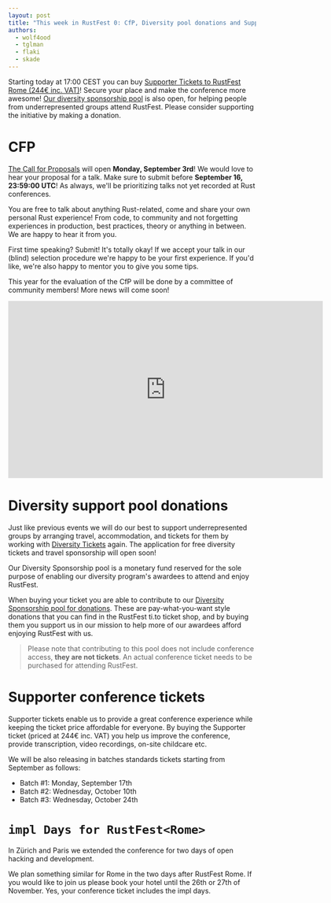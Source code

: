 ```yaml
---
layout: post
title: "This week in RustFest 0: CfP, Diversity pool donations and Supporter Tickets"
authors:
  - wolf4ood
  - tglman
  - flaki
  - skade
---
```


Starting today at 17:00 CEST you can buy [Supporter Tickets to RustFest Rome (244€ inc. VAT)](https://ti.to/asquera-event-ug/rustfest-rome-2018)! Secure your place and make the conference more awesome! [Our diversity sponsorship pool](https://ti.to/asquera-event-ug/rustfest-rome-2018) is also open, for helping people from underrepresented groups attend RustFest. Please consider supporting the initiative by making a donation.


# CFP

[The Call for Proposals](https://cfp.rustfest.eu) will open **Monday, September 3rd**! We would love to hear your proposal for a talk. Make sure to submit before **September 16, 23:59:00 UTC**! As always, we'll be prioritizing talks not yet recorded at Rust conferences.

You are free to talk about anything Rust-related, come and share your own personal Rust experience! From code, to community and not forgetting experiences in production, best practices, theory or anything in between. We are happy to hear it from you.

First time speaking? Submit! It's totally okay! If we accept your talk in our (blind) selection procedure we're happy to be your first experience. If you'd like, we're also happy to mentor you to give you some tips.

This year for the evaluation of the CfP will be done by a committee of community members! More news will come soon!

<iframe width="640" height="360" src="https://www.youtube.com/embed/23lRkdDXqY0" frameborder="0" allowfullscreen></iframe>


# Diversity support pool donations

Just like previous events we will do our best to support underrepresented groups by arranging travel, accommodation, and tickets for them by working with [Diversity Tickets](https://diversitytickets.org/) again. The application for free diversity tickets and travel sponsorship will open soon!

Our Diversity Sponsorship pool is a monetary fund reserved for the sole purpose of enabling our diversity program's awardees to attend and enjoy RustFest.

When buying your ticket you are able to contribute to our [Diversity Sponsorship pool for donations](https://ti.to/asquera-event-ug/rustfest-rome-2018). These are pay-what-you-want style donations that you can find in the RustFest ti.to ticket shop, and by buying them you support us in our mission to help more of our awardees afford enjoying RustFest with us.

> Please note that contributing to this pool does not include conference access, **they are not tickets**.
> An actual conference ticket needs to be purchased for attending RustFest.

# Supporter conference tickets 

Supporter tickets enable us to provide a great conference experience while keeping the ticket price affordable for everyone. By buying the Supporter ticket (priced at 244€ inc. VAT) you help us improve the conference, provide transcription, video recordings, on-site childcare etc.

We will be also releasing in batches standards tickets starting from September as follows:

+ Batch #1: Monday, September 17th
+ Batch #2: Wednesday, October 10th
+ Batch #3: Wednesday, October 24th

# `impl Days for RustFest<Rome>`

In Zürich and Paris we extended the conference for two days of open hacking and development. 

We plan something similar for Rome in the two days after RustFest Rome. If you would like to join us please book your hotel until the 26th or 27th of November. Yes, your conference ticket includes the impl days.


